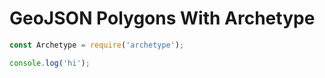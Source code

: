 # GeoJSON Polygons With Archetype

```javascript runnable
const Archetype = require('archetype');

console.log('hi');
```

